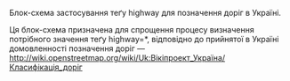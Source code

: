 Блок-схема застосування теґу highway для позначення доріг в Україні.

Ця блок-схема призначена для спрощення процесу визначення потрібного значення теґу highway=*, відповідно до 
прийнятої в Україні домовленності позначення доріг — http://wiki.openstreetmap.org/wiki/Uk:Вікіпроект_Україна/Класифікація_доріг
